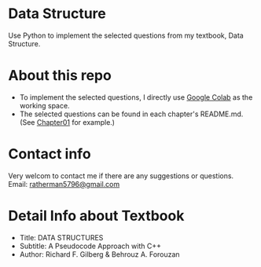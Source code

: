 # Data Structure
Use Python to implement the selected questions from my textbook, Data Structure.

# About this repo
* To implement the selected questions, I directly use [Google Colab](https://colab.research.google.com/notebooks/intro.ipynb) as the working space.
* The selected questions can be found in each chapter's README.md. (See [Chapter01](https://github.com/Ratherman/DataStructure/tree/main/Chapter01) for example.)

# Contact info
Very welcom to contact me if there are any suggestions or questions. <br>
Email: ratherman5796@gmail.com 

# Detail Info about Textbook
* Title: DATA STRUCTURES
* Subtitle: A Pseudocode Approach with C++
* Author: Richard F. Gilberg &amp; Behrouz A. Forouzan
